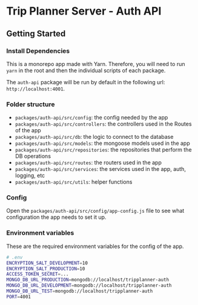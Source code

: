 # Trip Planner Server - Auth API

## Getting Started

### Install Dependencies

This is a monorepo app made with Yarn. Therefore, you will need to run `yarn` in
the root and then the individual scripts of each package.

The `auth-api` package will be run by default in the following url:
`http://localhost:4001`.

### Folder structure

- `packages/auth-api/src/config`: the config needed by the app
- `packages/auth-api/src/controllers`: the controllers used in the Routes of the
  app
- `packages/auth-api/src/db`: the logic to connect to the database
- `packages/auth-api/src/models`: the mongoose models used in the app
- `packages/auth-api/src/repositories`: the repositories that perform the DB
  operations
- `packages/auth-api/src/routes`: the routers used in the app
- `packages/auth-api/src/services`: the services used in the app, auth, logging,
  etc
- `packages/auth-api/src/utils`: helper functions

### Config

Open the `packages/auth-api/src/config/app-config.js` file to see what
configuration the app needs to set it up.

### Environment variables

These are the required environment variables for the config of the app.

```bash
# .env
ENCRYPTION_SALT_DEVELOPMENT=10
ENCRYPTION_SALT_PRODUCTION=10
ACCESS_TOKEN_SECRET=...
MONGO_DB_URL_PRODUCTION=mongodb://localhost/tripplanner-auth
MONGO_DB_URL_DEVELOPMENT=mongodb://localhost/tripplanner-auth
MONGO_DB_URL_TEST=mongodb://localhost/tripplanner-auth
PORT=4001
```

